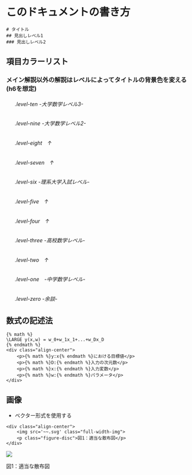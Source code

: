 # このドキュメントの書き方

```
# タイトル
## 見出しレベル1
### 見出しレベル2

```
## 項目カラーリスト
<div class="color-area">
    <h3>メイン解説以外の解説はレベルによってタイトルの背景色を変える(h6を想定)</h3>
    <ol>
        <h6 class="level-ten">.level-ten -大学数学レベル3-</h6>
        <h6 class="level-nine">.level-nine -大学数学レベル2-</h6>	
        <h6 class="level-eight">.level-eight　↑</h6>
        <h6 class="level-seven">.level-seven　↑</h6>
        <h6 class="level-six">.level-six -理系大学入試レベル-</h6>
        <h6 class="level-five">.level-five　↑</h6>
        <h6 class="level-four">.level-four　↑</h6>
        <h6 class="level-three">.level-three -高校数学レベル-</h6>
        <h6 class="level-two">.level-two　↑</h6>
        <h6 class="level-one">.level-one　-中学数学レベル-</h6>
        <h6 class="level-zero">.level-zero -余談-</h6>
    </ol>
</div>

## 数式の記述法  
```
{% math %}
\LARGE y(x,w) = w_0+w_1x_1+...+w_Dx_D
{% endmath %}
<div class="align-center">
    <p>{% math %}y:x{% endmath %}における目標値</p>
    <p>{% math %}D:{% endmath %}入力の次元数</p>
    <p>{% math %}x:{% endmath %}入力変数</p>
    <p>{% math %}w:{% endmath %}パラメータ</p>
</div>
```

## 画像
* ベクター形式を使用する

```
<div class="align-center">
    <img src='~~.svg' class="full-width-img">
    <p class="figure-disc">図1：適当な散布図</p>
</div>
```

<div class="align-center">
    <img src='~~.svg' class="full-width-img">
    <p class="figure-disc">図1：適当な散布図</p>
</div>